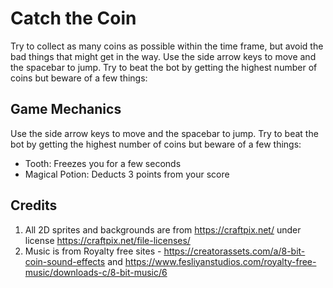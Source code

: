 # Catch the Coin

Try to collect as many coins as possible within the time frame, but avoid the bad things that might get in the way.
Use the side arrow keys to move and the spacebar to jump. Try to beat the bot by getting the highest number of coins but beware of a few things:

## Game Mechanics

Use the side arrow keys to move and the spacebar to jump. Try to beat the bot by getting the highest number of coins but beware of a few things:
 - Tooth: Freezes you for a few seconds
 - Magical Potion: Deducts 3 points from your score

## Credits

1. All 2D sprites and backgrounds are from https://craftpix.net/ under license https://craftpix.net/file-licenses/
2. Music is from Royalty free sites - https://creatorassets.com/a/8-bit-coin-sound-effects and https://www.fesliyanstudios.com/royalty-free-music/downloads-c/8-bit-music/6
